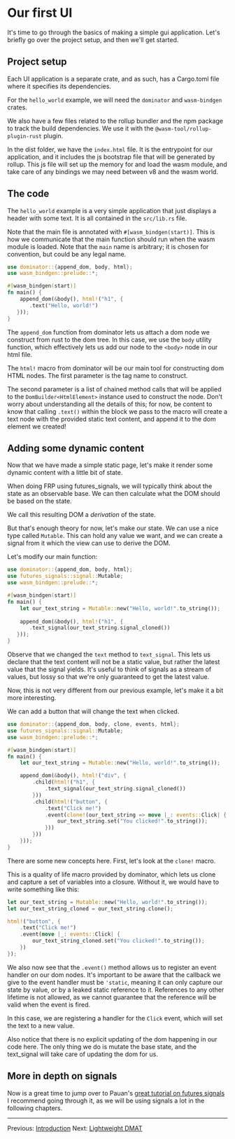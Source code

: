 # Our first UI

It's time to go through the basics of making a simple gui application.
Let's briefly go over the project setup, and then we'll get started.

## Project setup

Each UI application is a separate crate, and as such, has a Cargo.toml file where it specifies its dependencies.

For the `hello_world` example, we will need the `dominator` and `wasm-bindgen` crates.

We also have a few files related to the rollup bundler and the npm package to track the build dependencies.
We use it with the `@wasm-tool/rollup-plugin-rust` plugin.

In the dist folder, we have the `index.html` file.
It is the entrypoint for our application, and it includes the js bootstrap file that will be generated by rollup.
This js file will set up the memory for and load the wasm module, and take care of any bindings we may need between v8 and the wasm world.


## The code

The `hello_world` example is a very simple application that just displays a header with some text.
It is all contained in the `src/lib.rs` file.

Note that the main file is annotated with `#[wasm_bindgen(start)]`.
This is how we communicate that the main function should run when the wasm module is loaded.
Note that the `main` name is arbitrary; it is chosen for convention, but could be any legal name.

```rust
use dominator::{append_dom, body, html};
use wasm_bindgen::prelude::*;

#[wasm_bindgen(start)]
fn main() {
    append_dom(&body(), html!("h1", {
       .text("Hello, world!")
   }));
}
```

The `append_dom` function from dominator lets us attach a dom node we construct from rust to the dom tree.
In this case, we use the `body` utility function, which effectively lets us add our node to the `<body>` node in our html file.

The `html!` macro from dominator will be our main tool for constructing dom HTML nodes.
The first parameter is the tag name to construct.

The second parameter is a list of chained method calls that will be applied to the `DomBuilder<HtmlElement>` instance used to construct the node.
Don't worry about understanding all the details of this; for now, be content to know that calling `.text()` within the block we pass to the macro will create a text node with the provided static text content, and append it to the dom element we created!

## Adding some dynamic content

Now that we have made a simple static page, let's make it render some dynamic content with a little bit of state.

When doing FRP using futures_signals, we will typically think about the state as an observable base.
We can then calculate what the DOM should be based on the state.

We call this resulting DOM a *derivation* of the state.

But that's enough theory for now, let's make our state.
We can use a nice type called `Mutable`. 
This can hold any value we want, and we can create a signal from it which the view can use to derive the DOM.

Let's modify our main function:

```rust
use dominator::{append_dom, body, html};
use futures_signals::signal::Mutable;
use wasm_bindgen::prelude::*;

#[wasm_bindgen(start)]
fn main() {
    let our_text_string = Mutable::new("Hello, world!".to_string());
    
    append_dom(&body(), html!("h1", {
       .text_signal(our_text_string.signal_cloned())
   }));
}
```

Observe that we changed the `text` method to `text_signal`. 
This lets us declare that the text content will not be a static value, but rather the latest value that the signal yields.
It's useful to think of signals as a stream of values, but lossy so that we're only guaranteed to get the latest value.

Now, this is not very different from our previous example, let's make it a bit more interesting.

We can add a button that will change the text when clicked.

```rust
use dominator::{append_dom, body, clone, events, html};
use futures_signals::signal::Mutable;
use wasm_bindgen::prelude::*;

#[wasm_bindgen(start)]
fn main() {
    let our_text_string = Mutable::new("Hello, world!".to_string());

    append_dom(&body(), html!("div", {
        .child(html!("h1", {
            .text_signal(our_text_string.signal_cloned())
        }))
        .child(html!("button", {
            .text("Click me!")
            .event(clone!(our_text_string => move |_: events::Click| {
                our_text_string.set("You clicked!".to_string());
            }))
        }))
    }));
}
```

There are some new concepts here.
First, let's look at the `clone!` macro.

This is a quality of life macro provided by dominator, which lets us clone and capture a set of variables into a closure.
Without it, we would have to write something like this:

```rust
let our_text_string = Mutable::new("Hello, world!".to_string());
let our_text_string_cloned = our_text_string.clone();

html!("button", {
    .text("Click me!")
    .event(move |_: events::Click| {
        our_text_string_cloned.set("You clicked!".to_string());
    })
});
```

We also now see that the `.event()` method allows us to register an event handler on our dom nodes.
It's important to be aware that the callback we give to the event handler must be `'static`, meaning it can only capture our state by value, or by a leaked static reference to it.
References to any other lifetime is not allowed, as we cannot guarantee that the reference will be valid when the event is fired.

In this case, we are registering a handler for the `Click` event, which will set the text to a new value.

Also notice that there is no explicit updating of the dom happening in our code here.
The only thing we do is mutate the base state, and the text_signal will take care of updating the dom for us.

## More in depth on signals

Now is a great time to jump over to Pauan's [great tutorial on futures signals](https://docs.rs/futures-signals/latest/futures_signals/tutorial/index.html)
I recommend going through it, as we will be using signals a lot in the following chapters.

----
Previous: [Introduction](./introduction.md) Next: [Lightweight DMAT](./lightweight_dmat.md)